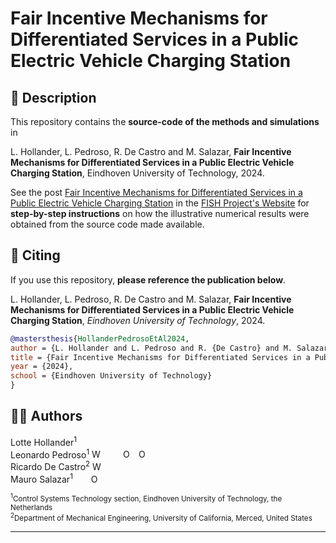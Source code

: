 # Fair Incentive Mechanisms for Differentiated Services in a Public Electric Vehicle Charging Station

## 🚀 Description

This repository contains the **source-code of the methods and simulations** in

L. Hollander, L. Pedroso, R. De Castro and M. Salazar, **Fair Incentive Mechanisms for Differentiated Services in a Public Electric Vehicle Charging Station**, Eindhoven University of Technology, 2024. 

See the post [Fair Incentive Mechanisms for Differentiated Services in a Public Electric Vehicle Charging Station](https://fish-tue.github.io/evcharging/) in the [FISH Project's Website](https://fish-tue.github.io) for **step-by-step instructions** on how the illustrative numerical results were obtained from the source code made available.

## 📰 Citing

If you use this repository, **please reference the publication below**.

L. Hollander, L. Pedroso, R. De Castro and M. Salazar, **Fair Incentive Mechanisms for Differentiated Services in a Public Electric Vehicle Charging Station**, *Eindhoven University of Technology*, 2024. 

```bib
@mastersthesis{HollanderPedrosoEtAl2024,
author = {L. Hollander and L. Pedroso and R. {De Castro} and M. Salazar},
title = {Fair Incentive Mechanisms for Differentiated Services in a Public Electric Vehicle Charging Station},
year = {2024},
school = {Eindhoven University of Technology}
}
```

## ✍🏼 Authors 
Lotte Hollander<sup>1</sup> <br>
Leonardo Pedroso<sup>1</sup> <a href="https://leonardopedroso.github.io"><img src="https://fish-tue.github.io/assets/img/emoji/link_1f517.png" style="width:1em;margin-right:.5em;" alt="Website"></a> <a href="https://scholar.google.com/citations?user=W7_Gq-0AAAAJ"><img src="https://cdn.icon-icons.com/icons2/2108/PNG/512/google_scholar_icon_130918.png" style="width:1em;margin-right:.5em;"></a> <a href="https://orcid.org/0000-0002-1508-496X"><img src="https://orcid.org/sites/default/files/images/orcid_16x16.png" style="width:1em;margin-right:.5em;" alt="ORCID iD icon"></a> <a href="https://github.com/leonardopedroso"><img src="https://github.githubassets.com/images/modules/logos_page/GitHub-Mark.png" style="width:1em;margin-right:.5em;" alt="ORCID iD icon"></a><br>
Ricardo De Castro<sup>2</sup> <a href="https://engineering.ucmerced.edu/content/ricardo-pinto-de-castro"><img src="https://fish-tue.github.io/assets/img/emoji/link_1f517.png" style="width:1em;margin-right:.5em;" alt="Website"></a> <a href="https://scholar.google.com/citations?user=V1keymYAAAAJ&hl=en"><img src="https://cdn.icon-icons.com/icons2/2108/PNG/512/google_scholar_icon_130918.png" style="width:1em;margin-right:.5em;"></a><br>
Mauro Salazar<sup>1</sup> <a href="https://scholar.google.com/citations?user=0Z9zTYwAAAAJ&hl=en"><img src="https://cdn.icon-icons.com/icons2/2108/PNG/512/google_scholar_icon_130918.png" style="width:1em;margin-right:.5em;"></a> <a href="https://orcid.org/0000-0003-4433-5796"><img src="https://orcid.org/sites/default/files/images/orcid_16x16.png" style="width:1em;margin-right:.5em;" alt="ORCID iD icon"></a>

<sub><sup>1</sup>Control Systems Technology section, Eindhoven University of Technology, the Netherlands<br></sub>
<sub><sup>2</sup>Department of Mechanical Engineering, University of California, Merced, United States<br></sub>
***
